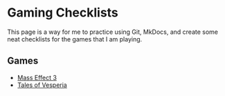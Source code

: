# Gaming Checklists
This page is a way for me to practice using Git, MkDocs, and create some neat checklists for the games that I am playing.

## Games
- [Mass Effect 3](checklists/mass_effect_3/index.md)
- [Tales of Vesperia](checklists/tales_of_vesperia/index.md)